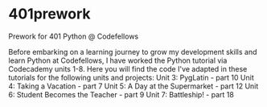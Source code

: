 # 401prework
Prework for 401 Python @ Codefellows

Before embarking on a learning journey to grow my development skills and learn Python at Codefellows, I have worked the Python tutorial via Codecademy units 1-8. Here you will find the code I've adapted in these tutorials for the following units and projects:
Unit 3: PygLatin - part 10
Unit 4: Taking a Vacation - part 7
Unit 5: A Day at the Supermarket - part 12
Unit 6: Student Becomes the Teacher - part 9
Unit 7: Battleship! - part 18

